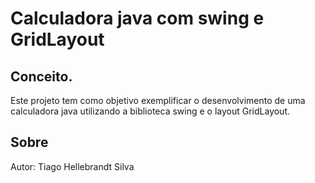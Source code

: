 # Calculadora java com swing e GridLayout

## Conceito.
Este projeto tem como objetivo exemplificar o desenvolvimento de uma calculadora java utilizando a biblioteca swing e o layout GridLayout.

## Sobre

Autor: Tiago Hellebrandt Silva